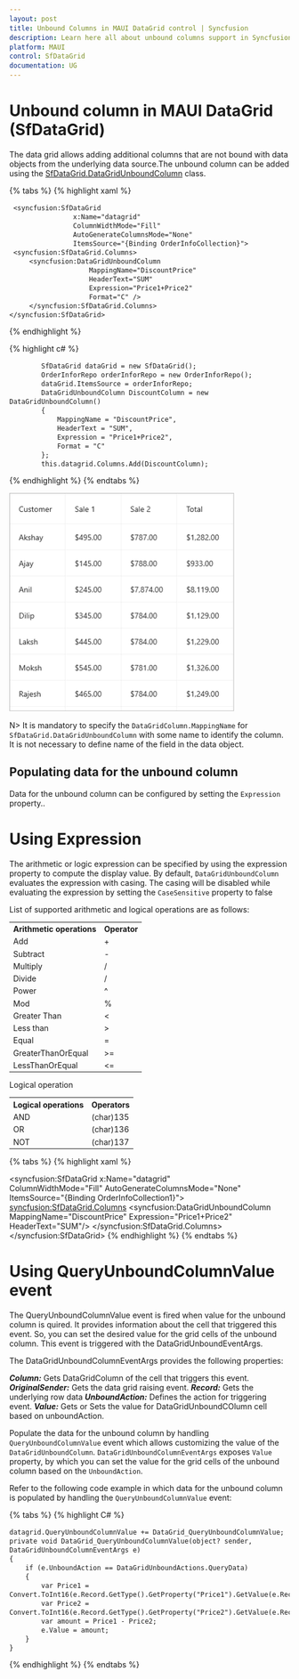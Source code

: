 ```yaml
---
layout: post
title: Unbound Columns in MAUI DataGrid control | Syncfusion
description: Learn here all about unbound columns support in Syncfusion MAUI DataGrid (SfDataGrid) control and more about it.
platform: MAUI
control: SfDataGrid
documentation: UG
---
```


# Unbound column in MAUI DataGrid (SfDataGrid)

The data grid allows adding additional columns that are not bound with data objects from the underlying data source.The unbound column can be added using the [SfDataGrid.DataGridUnboundColumn]() class.

{% tabs %}
{% highlight xaml %}

     <syncfusion:SfDataGrid 
                    x:Name="datagrid"    
                    ColumnWidthMode="Fill"
                    AutoGenerateColumnsMode="None"
                    ItemsSource="{Binding OrderInfoCollection}">
     <syncfusion:SfDataGrid.Columns>
         <syncfusion:DataGridUnboundColumn 
                        MappingName="DiscountPrice"
                        HeaderText="SUM"
                        Expression="Price1+Price2"
                        Format="C" />
         </syncfusion:SfDataGrid.Columns>
    </syncfusion:SfDataGrid>

{% endhighlight %}

{% highlight c# %}

            SfDataGrid dataGrid = new SfDataGrid();
            OrderInforRepo orderInforRepo = new OrderInforRepo();
            dataGrid.ItemsSource = orderInforRepo;
            DataGridUnboundColumn DiscountColumn = new DataGridUnboundColumn()
            {
                MappingName = "DiscountPrice",
                HeaderText = "SUM",
                Expression = "Price1+Price2",
                Format = "C"
            };
            this.datagrid.Columns.Add(DiscountColumn);
            

{% endhighlight %}
{% endtabs %}


<img alt="" src="Images\unbound-column\maui-datagrid-sample-example.png" width="404" />

N> It is mandatory to specify the `DataGridColumn.MappingName` for `SfDataGrid.DataGridUnboundColumn` with some name to identify the column. It is not necessary to define name of the field in the data object.

## Populating data for the unbound column
Data for the unbound column can be configured by setting the `Expression` property..

# Using Expression
The arithmetic or logic expression can be specified by using the expression property to compute the display value. By default, `DataGridUnboundColumn` evaluates the expression with casing. The casing will be disabled while evaluating the expression by setting the `CaseSensitive` property to false

List of supported arithmetic and logical operations are as follows:

<table>
<tr>
<th> Arithmetic operations </th>
<th> Operator </th>
</tr>
<tr>
<td> Add</td>
<td> + </td>
</tr>
<tr>
<td> Subtract</td>
<td> - </td>
</tr>
<tr>
<td> Multiply</td>
<td> / </td>
</tr>
<tr>
<td> Divide </td>
<td> / </td>
</tr>
<tr>
<td> Power</td>
<td> ^ </td>
</tr>
<tr>
<td> Mod</td>
<td> % </td>
</tr>
<tr>
<td> Greater Than</td>
<td> < </td>
</tr>
<tr>
<td> Less than</td>
<td> > </td>
</tr>
<tr>
<td> Equal</td>
<td> = </td>
</tr>
<tr>
<td> GreaterThanOrEqual</td>
<td> >= </td>
</tr>
<tr>
<td> LessThanOrEqual </td>
<td> <= </td>
</tr>
</table>

Logical operation

<table>
<tr>
<th> Logical operations </th>
<th> Operators </th>
</tr>
<tr>
<td> AND </td>
<td> (char)135 </td>
</tr>
<tr>
<td> OR  </td>
<td> (char)136 </td>
</tr>
<tr>
<td> NOT </td>
<td> (char)137 </td>
</tr>
<tr>
</table>

{% tabs %}
{% highlight xaml %}

 <syncfusion:SfDataGrid x:Name="datagrid"    
                  ColumnWidthMode="Fill"
                  AutoGenerateColumnsMode="None"
                  ItemsSource="{Binding OrderInfoCollection1}">
     <syncfusion:SfDataGrid.Columns>
         <syncfusion:DataGridUnboundColumn 
                            MappingName="DiscountPrice"
                            Expression="Price1+Price2"
                            HeaderText="SUM"/>
     </syncfusion:SfDataGrid.Columns>
 </syncfusion:SfDataGrid>
{% endhighlight %}
{% endtabs %}

# Using QueryUnboundColumnValue event

The QueryUnboundColumnValue event is fired when value for the unbound column is quired. It provides information about the cell that triggered this event. So, you can set the desired value for the grid cells of the unbound column. This event is triggered with the DataGridUnboundEventArgs.

The DataGridUnboundColumnEventArgs provides the following properties:

***Column:*** Gets DataGridColumn of the cell that triggers this event.
***OriginalSender:*** Gets the data grid raising event.
***Record:*** Gets the underlying row data
***UnboundAction:*** Defines the action for triggering event.
***Value:*** Gets or Sets the value for DataGridUnboundCOlumn cell based on unboundAction.

Populate the data for the unbound column by handling `QueryUnboundColumnValue` event which allows customizing the value of the `DataGridUnboundColumn`. `DataGridUnboundColumnEventArgs` exposes `Value` property, by which you can set the value for the grid cells of the unbound column based on the `UnboundAction`.

Refer to the following code example in which data for the unbound column is populated by handling the `QueryUnboundColumnValue` event:

{% tabs %}
{% highlight C# %}

    datagrid.QueryUnboundColumnValue += DataGrid_QueryUnboundColumnValue;
    private void DataGrid_QueryUnboundColumnValue(object? sender, DataGridUnboundColumnEventArgs e)
    {
        if (e.UnboundAction == DataGridUnboundActions.QueryData)
        {
            var Price1 = Convert.ToInt16(e.Record.GetType().GetProperty("Price1").GetValue(e.Record));
            var Price2 = Convert.ToInt16(e.Record.GetType().GetProperty("Price2").GetValue(e.Record));
            var amount = Price1 - Price2;
            e.Value = amount;
        }
    }
  
{% endhighlight %}
{% endtabs %}